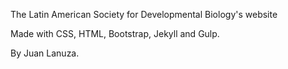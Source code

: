 The Latin American Society for Developmental Biology's website

Made with CSS, HTML, Bootstrap, Jekyll and Gulp.

By Juan Lanuza.

